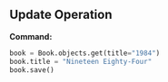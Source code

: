 ## Update Operation

**Command:**
```python
book = Book.objects.get(title="1984")
book.title = "Nineteen Eighty-Four"
book.save()
